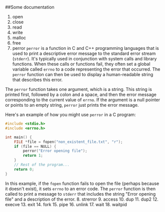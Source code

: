 ##Some documentation


1. open
2. close
3. read
4. write
5. malloc
6. free
7. perror
`perror` is a function in C and C++ programming languages that is used to print a descriptive error message to the standard error stream (`stderr`). It's typically used in conjunction with system calls and library functions. When these calls or functions fail, they often set a global variable called `errno` to a code representing the error that occurred. The `perror` function can then be used to display a human-readable string that describes this error.

The `perror` function takes one argument, which is a string. This string is printed first, followed by a colon and a space, and then the error message corresponding to the current value of `errno`. If the argument is a null pointer or points to an empty string, `perror` just prints the error message.

Here's an example of how you might use `perror` in a C program:

```c
#include <stdio.h>
#include <errno.h>

int main() {
    FILE *file = fopen("non_existent_file.txt", "r");
    if (file == NULL) {
        perror("Error opening file");
        return 1;
    }
    // Rest of the program...
    return 0;
}
```

In this example, if the `fopen` function fails to open the file (perhaps because it doesn't exist), it sets `errno` to an error code. The `perror` function is then called to print a message to `stderr` that includes the string "Error opening file" and a description of the error.
8. strerror
9. access
10. dup
11. dup2
12. execve
13. exit
14. fork
15. pipe
16. unlink
17. wait
18. waitpid